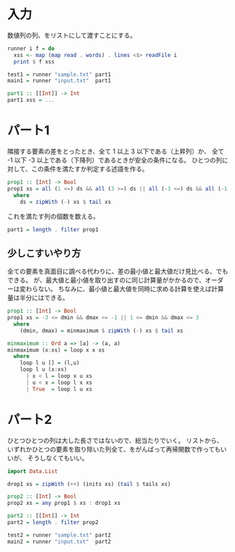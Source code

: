 # 入力

数値列の列、をリストにして渡すことにする。

```haskell
runner i f = do
  xss <- map (map read . words) . lines <$> readFile i
  print $ f xss

test1 = runner "sample.txt" part1
main1 = runner "input.txt"  part1

part1 :: [[Int]] -> Int
part1 xss = ...
```

# パート1

隣接する要素の差をとったとき、全て 1 以上 3 以下である（上昇列）か、
全て -1 以下 -3 以上である（下降列）であるときが安全の条件になる。
ひとつの列に対して、この条件を満たすか判定する述語を作る。

```haskell
prop1 :: [Int] -> Bool
prop1 xs = all (1 <=) ds && all (3 >=) ds || all (-3 <=) ds && all (-1 >=) ds
  where
    ds = zipWith (-) xs $ tail xs
```

これを満たす列の個数を数える。

```haskell
part1 = length . filter prop1
```

## 少しこすいやり方

全ての要素を真面目に調べる代わりに、差の最小値と最大値だけ見比べる、でもできる。
が、最大値と最小値を取り出すのに同じ計算量がかかるので、オーダーは変わらない。
ちなみに、最小値と最大値を同時に求める計算を使えば計算量は半分にはできる。

```haskell
prop1 :: [Int] -> Bool
prop1 xs = -3 <= dmin && dmax <= -1 || 1 <= dmin && dmax <= 3
  where
    (dmin, dmax) = minmaximum $ zipWith (-) xs $ tail xs

minmaximum :: Ord a => [a] -> (a, a)
minmaximum (x:xs) = loop x x xs
  where
    loop l u [] = (l,u)
    loop l u (x:xs)
      | x < l = loop x u xs
      | u < x = loop l x xs
      | True  = loop l u xs
```

# パート2

ひとつひとつの列は大した長さではないので、総当たりでいく。
リストから、いずれかひとつの要素を取り除いた列全て、をがんばって再帰関数で作ってもいいが、
そうしなくてもいい。

```haskell
import Data.List

drop1 xs = zipWith (++) (inits xs) (tail $ tails xs)

prop2 :: [Int] -> Bool
prop2 xs = any prop1 $ xs : drop1 xs

part2 :: [[Int]] -> Int
part2 = length . filter prop2

test2 = runner "sample.txt" part2
main2 = runner "input.txt"  part2
```
